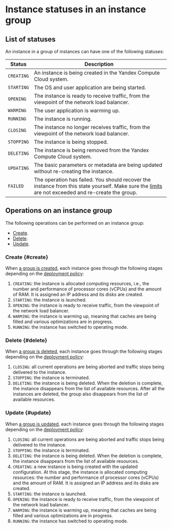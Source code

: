 # Instance statuses in an instance group

## List of statuses

An instance in a group of instances can have one of the following statuses:

| Status | Description |
| ----- | ----- |
| `CREATING` | An instance is being created in the Yandex Compute Cloud system. |
| `STARTING` | The OS and user application are being started. |
| `OPENING` | The instance is ready to receive traffic, from the viewpoint of the network load balancer. |
| `WARMING` | The user application is warming up. |
| `RUNNING` | The instance is running. |
| `CLOSING` | The instance no longer receives traffic, from the viewpoint of the network load balancer. |
| `STOPPING` | The instance is being stopped. |
| `DELETING` | The instance is being removed from the Yandex Compute Cloud system. |
| `UPDATING` | The basic parameters or metadata are being updated without re-creating the instance. |
| `FAILED` | The operation has failed. You should recover the instance from this state yourself. Make sure the [limits](../limits.md) are not exceeded and re-create the group. |

## Operations on an instance group

The following operations can be performed on an instance group:

- [Create](#create).
- [Delete](#delete).
- [Update](#update).

### Create {#create}

When [a group is created](../../operations/instance-groups/create-fixed-group.md), each instance goes through the following stages depending on the [deployment policy](policies.md#deploy-policy):

1. `CREATING`: the instance is allocated computing resources, i.e., the number and performance of processor cores (vCPUs) and the amount of RAM. It is assigned an IP address and its disks are created.
1. `STARTING`: the instance is launched.
1. `OPENING`: the instance is ready to receive traffic, from the viewpoint of the network load balancer.
1. `WARMING`: the instance is warming up, meaning that caches are being filled and various optimizations are in progress.
1. `RUNNING`: the instance has switched to operating mode.

### Delete {#delete}

When [a group is deleted](../../operations/instance-groups/delete.md), each instance goes through the following stages depending on the [deployment policy](policies.md#deploy-policy):

1. `CLOSING`: all current operations are being aborted and traffic stops being delivered to the instance.
1. `STOPPING`: the instance is terminated.
1. `DELETING`: the instance is being deleted. When the deletion is complete, the instance disappears from the list of available resources. After all the instances are deleted, the group also disappears from the list of available resources.

### Update {#update}

When [a group is updated](../../operations/instance-groups/update.md), each instance goes through the following stages depending on the [deployment policy](policies.md#deploy-policy):

1. `CLOSING`: all current operations are being aborted and traffic stops being delivered to the instance.
1. `STOPPING`: the instance is terminated.
1. `DELETING`: the instance is being deleted. When the deletion is complete, the instance disappears from the list of available resources.
1. `CREATING`: a new instance is being created with the updated configuration. At this stage, the instance is allocated computing resources: the number and performance of processor cores (vCPUs) and the amount of RAM. It is assigned an IP address and its disks are created.
1. `STARTING`: the instance is launched.
1. `OPENING`: the instance is ready to receive traffic, from the viewpoint of the network load balancer.
1. `WARMING`: the instance is warming up, meaning that caches are being filled and various optimizations are in progress.
1. `RUNNING`: the instance has switched to operating mode.

